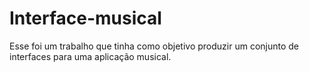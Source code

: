 # Interface-musical
Esse foi um trabalho que tinha como objetivo produzir um conjunto de interfaces para uma aplicação musical.
